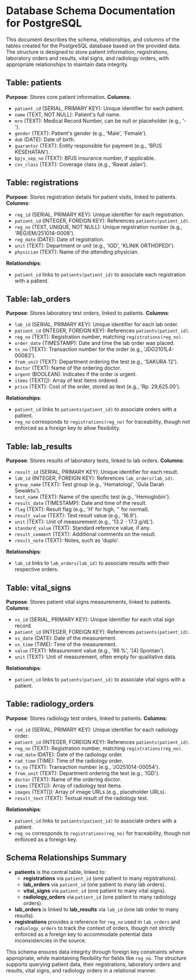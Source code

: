 # Database Schema Documentation for PostgreSQL

This document describes the schema, relationships, and columns of the tables created for the PostgreSQL database based on the provided data. The structure is designed to store patient information, registrations, laboratory orders and results, vital signs, and radiology orders, with appropriate relationships to maintain data integrity.

## Table: patients
**Purpose**: Stores core patient information.
**Columns**:
- `patient_id` (SERIAL, PRIMARY KEY): Unique identifier for each patient.
- `name` (TEXT, NOT NULL): Patient's full name.
- `mrn` (TEXT): Medical Record Number, can be null or placeholder (e.g., '-').
- `gender` (TEXT): Patient's gender (e.g., 'Male', 'Female').
- `dob` (DATE): Date of birth.
- `guarantor` (TEXT): Entity responsible for payment (e.g., 'BPJS KESEHATAN').
- `bpjs_sep_no` (TEXT): BPJS insurance number, if applicable.
- `cov_class` (TEXT): Coverage class (e.g., 'Rawat Jalan').

## Table: registrations
**Purpose**: Stores registration details for patient visits, linked to patients.
**Columns**:
- `reg_id` (SERIAL, PRIMARY KEY): Unique identifier for each registration.
- `patient_id` (INTEGER, FOREIGN KEY): References `patients(patient_id)`.
- `reg_no` (TEXT, UNIQUE, NOT NULL): Unique registration number (e.g., 'REG/EM/251014-0008').
- `reg_date` (DATE): Date of registration.
- `unit` (TEXT): Department or unit (e.g., 'IGD', 'KLINIK ORTHOPEDI').
- `physician` (TEXT): Name of the attending physician.

**Relationships**:
- `patient_id` links to `patients(patient_id)` to associate each registration with a patient.

## Table: lab_orders
**Purpose**: Stores laboratory test orders, linked to patients.
**Columns**:
- `lab_id` (SERIAL, PRIMARY KEY): Unique identifier for each lab order.
- `patient_id` (INTEGER, FOREIGN KEY): References `patients(patient_id)`.
- `reg_no` (TEXT): Registration number, matching `registrations(reg_no)`.
- `order_date` (TIMESTAMP): Date and time the lab order was placed.
- `tx_no` (TEXT): Transaction number for the order (e.g., 'JDG2101L4-00083').
- `from_unit` (TEXT): Department ordering the test (e.g., 'SAKURA 12').
- `doctor` (TEXT): Name of the ordering doctor.
- `urgent` (BOOLEAN): Indicates if the order is urgent.
- `items` (TEXT[]): Array of test items ordered.
- `price` (TEXT): Cost of the order, stored as text (e.g., 'Rp. 29,625.00').

**Relationships**:
- `patient_id` links to `patients(patient_id)` to associate orders with a patient.
- `reg_no` corresponds to `registrations(reg_no)` for traceability, though not enforced as a foreign key to allow flexibility.

## Table: lab_results
**Purpose**: Stores results of laboratory tests, linked to lab orders.
**Columns**:
- `result_id` (SERIAL, PRIMARY KEY): Unique identifier for each result.
- `lab_id` (INTEGER, FOREIGN KEY): References `lab_orders(lab_id)`.
- `group_name` (TEXT): Test group (e.g., 'Hematologi', 'Gula Darah Sewaktu').
- `test_name` (TEXT): Name of the specific test (e.g., 'Hemoglobin').
- `result_date` (TIMESTAMP): Date and time of the result.
- `flag` (TEXT): Result flag (e.g., 'H' for high, '' for normal).
- `result_value` (TEXT): Test result value (e.g., '16.9').
- `unit` (TEXT): Unit of measurement (e.g., '13.2 - 17.3 g/dL').
- `standard_value` (TEXT): Standard reference value, if any.
- `result_comment` (TEXT): Additional comments on the result.
- `result_note` (TEXT): Notes, such as 'duplo'.

**Relationships**:
- `lab_id` links to `lab_orders(lab_id)` to associate results with their respective orders.

## Table: vital_signs
**Purpose**: Stores patient vital signs measurements, linked to patients.
**Columns**:
- `vs_id` (SERIAL, PRIMARY KEY): Unique identifier for each vital sign record.
- `patient_id` (INTEGER, FOREIGN KEY): References `patients(patient_id)`.
- `vs_date` (DATE): Date of the measurement.
- `vs_time` (TIME): Time of the measurement.
- `value` (TEXT): Measurement value (e.g., '98 %', '[4] Spontan').
- `unit` (TEXT): Unit of measurement, often empty for qualitative data.

**Relationships**:
- `patient_id` links to `patients(patient_id)` to associate vital signs with a patient.

## Table: radiology_orders
**Purpose**: Stores radiology test orders, linked to patients.
**Columns**:
- `rad_id` (SERIAL, PRIMARY KEY): Unique identifier for each radiology order.
- `patient_id` (INTEGER, FOREIGN KEY): References `patients(patient_id)`.
- `reg_no` (TEXT): Registration number, matching `registrations(reg_no)`.
- `rad_date` (DATE): Date of the radiology order.
- `rad_time` (TIME): Time of the radiology order.
- `tx_no` (TEXT): Transaction number (e.g., 'JO251014-00054').
- `from_unit` (TEXT): Department ordering the test (e.g., 'IGD').
- `doctor` (TEXT): Name of the ordering doctor.
- `items` (TEXT[]): Array of radiology test items.
- `images` (TEXT[]): Array of image URLs (e.g., placeholder URLs).
- `result_text` (TEXT): Textual result of the radiology test.

**Relationships**:
- `patient_id` links to `patients(patient_id)` to associate orders with a patient.
- `reg_no` corresponds to `registrations(reg_no)` for traceability, though not enforced as a foreign key.

## Schema Relationships Summary
- **patients** is the central table, linked to:
  - **registrations** via `patient_id` (one patient to many registrations).
  - **lab_orders** via `patient_id` (one patient to many lab orders).
  - **vital_signs** via `patient_id` (one patient to many vital signs).
  - **radiology_orders** via `patient_id` (one patient to many radiology orders).
- **lab_orders** is linked to **lab_results** via `lab_id` (one lab order to many results).
- **registrations** provides a reference for `reg_no` used in `lab_orders` and `radiology_orders` to track the context of orders, though not strictly enforced as a foreign key to accommodate potential data inconsistencies in the source.

This schema ensures data integrity through foreign key constraints where appropriate, while maintaining flexibility for fields like `reg_no`. The structure supports querying patient data, their registrations, laboratory orders and results, vital signs, and radiology orders in a relational manner.